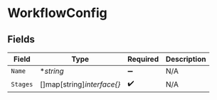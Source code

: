 # WorkflowConfig


## Fields

| Field                      | Type                       | Required                   | Description                |
| -------------------------- | -------------------------- | -------------------------- | -------------------------- |
| `Name`                     | **string*                  | :heavy_minus_sign:         | N/A                        |
| `Stages`                   | []map[string]*interface{}* | :heavy_check_mark:         | N/A                        |